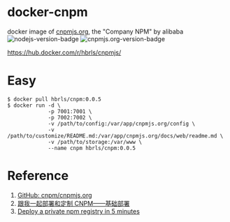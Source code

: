 # docker-cnpm

docker image of [cnpmjs.org](https://cnpmjs.org/), the "Company NPM" by alibaba ![nodejs-version-badge](https://img.shields.io/badge/node.js->=_6-blue.svg?style=flat-square) ![cnpmjs.org-version-badge](https://img.shields.io/badge/cnpm-2.19.4-blue.svg?style=flat-square)

https://hub.docker.com/r/hbrls/cnpmjs/

# Easy

    $ docker pull hbrls/cnpm:0.0.5
    $ docker run -d \
                 -p 7001:7001 \
                 -p 7002:7002 \
                 -v /path/to/config:/var/app/cnpmjs.org/config \
                 -v /path/to/customize/README.md:/var/app/cnpmjs.org/docs/web/readme.md \
                 -v /path/to/storage:/var/www \
                 --name cnpm hbrls/cnpm:0.0.5

# Reference

1. [GitHub: cnpm/cnpmjs.org](https://github.com/cnpm/cnpmjs.org)
2. [跟我一起部署和定制 CNPM——基础部署](http://f2e.souche.com/blog/let-cnpm-base-deploy/)
3. [Deploy a private npm registry in 5 minutes](https://github.com/cnpm/cnpmjs.org/wiki/Deploy-a-private-npm-registry-in-5-minutes)
